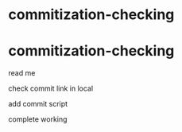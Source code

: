 # commitization-checking
# commitization-checking
read me

check commit link in local


add commit script


complete working